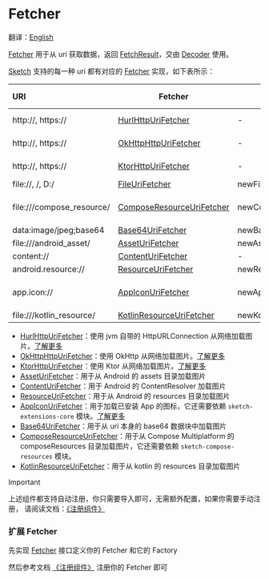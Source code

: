 # Fetcher

翻译：[English](fetcher.md)

[Fetcher] 用于从 uri 获取数据，返回 [FetchResult]，交由 [Decoder] 使用。

[Sketch] 支持的每一种 uri 都有对应的 [Fetcher] 实现，如下表所示：

| URI                       | Fetcher                     | Create                  | Dependent modules         | Android | iOS | Desktop | Web |
|:--------------------------|-----------------------------|-------------------------|---------------------------|---------|:----|:--------|:----|
| http://, https://         | [HurlHttpUriFetcher]        | -                       | sketch-http-hurl          | ✅       | ❌   | ✅       | ❌   |
| http://, https://         | [OkHttpHttpUriFetcher]      | -                       | sketch-http-okhttp        | ✅       | ❌   | ✅       | ❌   |
| http://, https://         | [KtorHttpUriFetcher]        | -                       | sketch-http-ktor3         | ✅       | ✅   | ✅       | ✅   |
| file://, /, D:/           | [FileUriFetcher]            | newFileUri()            | -                         | ✅       | ✅   | ✅       | ✅   |
| file:///compose_resource/ | [ComposeResourceUriFetcher] | newComposeResourceUri() | sketch-compose-resources  | ✅       | ✅   | ✅       | ✅   |
| data:image/jpeg;base64    | [Base64UriFetcher]          | newBase64Uri()          | -                         | ✅       | ✅   | ✅       | ✅   |
| file:///android_asset/    | [AssetUriFetcher]           | newAssetUri()           | -                         | ✅       | ❌   | ❌       | ❌   |
| content://                | [ContentUriFetcher]         | -                       | -                         | ✅       | ❌   | ❌       | ❌   |
| android.resource://       | [ResourceUriFetcher]        | newResourceUri()        | -                         | ✅       | ❌   | ❌       | ❌   |
| app.icon://               | [AppIconUriFetcher]         | newAppIconUri()         | sketch-extensions-appicon | ✅       | ❌   | ❌       | ❌   |
| file:///kotlin_resource/  | [KotlinResourceUriFetcher]  | newKotlinResourceUri()  | -                         | ❌       | ✅   | ✅       | ❌   |

* [HurlHttpUriFetcher]：使用 jvm 自带的 HttpURLConnection 从网络加载图片。[了解更多](http.zh.md)
* [OkHttpHttpUriFetcher]：使用 OkHttp 从网络加载图片。[了解更多](http.zh.md)
* [KtorHttpUriFetcher]：使用 Ktor 从网络加载图片。[了解更多](http.zh.md)
* [AssetUriFetcher]：用于从 Android 的 assets 目录加载图片
* [ContentUriFetcher]：用于 Android 的 ContentResolver 加载图片
* [ResourceUriFetcher]：用于从 Android 的 resources 目录加载图片
* [AppIconUriFetcher]：用于加载已安装 App 的图标，它还需要依赖 `sketch-extensions-core`
  模块。[了解更多](apk_app_icon.zh.md#加载已安装-App-的图标)
* [Base64UriFetcher]：用于从 uri 本身的 base64 数据块中加载图片
* [ComposeResourceUriFetcher]：用于从 Compose Multiplatform 的 composeResources
  目录加载图片，它还需要依赖 `sketch-compose-resources` 模块。
* [KotlinResourceUriFetcher]：用于从 kotlin 的 resources 目录加载图片

> [!IMPORTANT]
> 上述组件都支持自动注册，你只需要导入即可，无需额外配置，如果你需要手动注册，
> 请阅读文档：[《注册组件》](register_component.zh.md)

### 扩展 Fetcher

先实现 [Fetcher] 接口定义你的 Fetcher 和它的 Factory

然后参考文档 [《注册组件》](register_component.zh.md) 注册你的 Fetcher 即可

[comment]: <> (classs)

[Sketch]: ../sketch-core/src/commonMain/kotlin/com/github/panpf/sketch/Sketch.common.kt

[ImageRequest]: ../sketch-core/src/commonMain/kotlin/com/github/panpf/sketch/request/ImageRequest.common.kt

[Decoder]: ../sketch-core/src/commonMain/kotlin/com/github/panpf/sketch/decode/Decoder.kt

[Fetcher]: ../sketch-core/src/commonMain/kotlin/com/github/panpf/sketch/fetch/Fetcher.kt

[FetchResult]: ../sketch-core/src/commonMain/kotlin/com/github/panpf/sketch/fetch/FetchResult.kt

[AssetUriFetcher]: ../sketch-core/src/androidMain/kotlin/com/github/panpf/sketch/fetch/AssetUriFetcher.kt

[Base64UriFetcher]: ../sketch-core/src/commonMain/kotlin/com/github/panpf/sketch/fetch/Base64UriFetcher.kt

[ContentUriFetcher]: ../sketch-core/src/androidMain/kotlin/com/github/panpf/sketch/fetch/ContentUriFetcher.kt

[FileUriFetcher]: ../sketch-core/src/commonMain/kotlin/com/github/panpf/sketch/fetch/FileUriFetcher.kt

[HurlHttpUriFetcher]: ../sketch-http-hurl/src/commonMain/kotlin/com/github/panpf/sketch/fetch/HurlHttpUriFetcher.kt

[OkHttpHttpUriFetcher]: ../sketch-http-okhttp/src/commonMain/kotlin/com/github/panpf/sketch/fetch/OkHttpHttpUriFetcher.kt

[KtorHttpUriFetcher]: ../sketch-http-ktor3-core/src/commonMain/kotlin/com/github/panpf/sketch/fetch/KtorHttpUriFetcher.kt

[ResourceUriFetcher]: ../sketch-core/src/androidMain/kotlin/com/github/panpf/sketch/fetch/ResourceUriFetcher.kt

[AppIconUriFetcher]: ../sketch-extensions-appicon/src/main/kotlin/com/github/panpf/sketch/fetch/AppIconUriFetcher.kt

[KotlinResourceUriFetcher]: ../sketch-core/src/desktopMain/kotlin/com/github/panpf/sketch/fetch/KotlinResourceUriFetcher.kt

[ComposeResourceUriFetcher]: ../sketch-compose-resources/src/commonMain/kotlin/com/github/panpf/sketch/fetch/ComposeResourceUriFetcher.kt